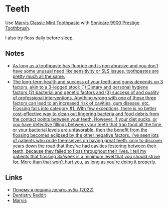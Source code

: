 # Teeth

Use [Marvis Classic Mint Toothpaste](https://www.sixandsons.com/products/marvis-toothpaste-classic-mint-25ml) with [Sonicare 9900 Prestige Toothbrush](https://www.philips.co.uk/c-e/pe/electric-toothbrushes/sonicare/prestige-9900.html#!).

I also try floss daily before sleep.

## Notes

- [As long as a toothpaste has fluoride and is non abrasive and you don't have some unusual need like sensitivity or SLS issues, toothpastes are pretty much all the same.](https://www.reddit.com/r/Dentistry/comments/3hkwok/your_thoughts_of_marvis_toothpaste/)
- [The long-term health and success of your teeth and gums depends on 3 factors, akin to a 3-legged stool: (1) Dietary and personal hygiene factors (2) bacterial and genetic factors and (3) success of and quality of professional interventions. Anything wrong with one of these three factors can lead to an increased risk of cavities, gum disease, etc. Flossing falls into category #1. With few exceptions, there is no better cost-effective way to clean out lingering bacteria and food debris from the contact points between your teeth. However, if your diet sucks, or you have defective fillings between your teeth that trap food all the time, or your bacterial levels are unfavorable, then the benefit from the flossing becomes eclipsed by the other negative factors. I've seen lots of patients who pride themselves on having great teeth, only to discover years down the road that they've had cavities festering between their teeth, because they failed to floss throughout their lives. I tell my patients that flossing 3x/week is a minimum level that you should strive for. More than that won't hurt you, as long as you're doing it properly.](https://www.reddit.com/r/AskReddit/comments/et4zl/dentists_of_reddit_actually_how_important_is/)

## Links

- [Почему я решила делать зубы (2022)](https://www.youtube.com/watch?v=phNzJy22OXE)
- [Dentistry Reddit](https://www.reddit.com/r/Dentistry/)
- [Marvis ](https://www.marvis.com/)
